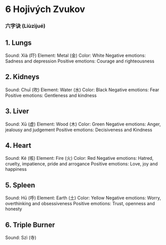 # 6 Hojivých Zvukov
### 六字诀 (Liùzìjué) 

## 1. Lungs
Sound: Xià (吓)
Element: Metal (金)
Color: White
Negative emotions: Sadness and depression
Positive emotions: Courage and righteousness

## 2. Kidneys
Sound: Chuī (吹)
Element: Water (水)
Color: Black
Negative emotions: Fear
Positive emotions: Gentleness and kindness

## 3. Liver
Sound: Xū (虚)
Element: Wood (木)
Color: Green
Negative emotions: Anger, jealousy and judgement
Positive emotions: Decisiveness and Kindness

## 4. Heart
Sound: Ké (咳)
Element: Fire (火)
Color: Red
Negative emotions: Hatred, cruelty, impatience, pride and arrogance
Positive emotions: Love, joy and happiness

## 5. Spleen
Sound: Hū (呼)
Element: Earth (土)
Color: Yellow
Negative emotions: Worry, overthinking and obsessiveness
Positive emotions: Trust, openness and honesty

## 6. Triple Burner
Sound: Szì (寺)
